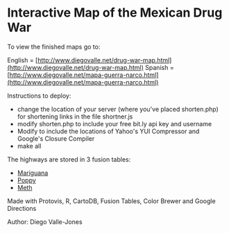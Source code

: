 # Interactive Map of the Mexican Drug War

To view the finished maps go to:

English = [http://www.diegovalle.net/drug-war-map.html](http://www.diegovalle.net/drug-war-map.html)
Spanish = [http://www.diegovalle.net/mapa-guerra-narco.html](http://www.diegovalle.net/mapa-guerra-narco.html)

Instructions to deploy:

* change the location of your server (where you've placed shorten.php) for shortening links in the file shortner.js
* modify shorten.php to include your free bit.ly api key and username
* Modify to include the locations of Yahoo's YUI Compressor and Google's Closure Compiler
* make all

The highways are stored in 3 fusion tables:

* [Mariguana](https://www.google.com/fusiontables/embedviz?viz=MAP&q=select+col0+from+824024+&h=false&lat=25.002847202824057&lng=-106.87028500000002&z=5&t=1&l=col0)
* [Poppy](https://www.google.com/fusiontables/embedviz?viz=MAP&q=select+col0+from+2310300+&h=false&lat=24.86927652456801&lng=-106.87028500000002&z=5&t=1&l=col0)
* [Meth](https://www.google.com/fusiontables/embedviz?viz=MAP&q=select+col0+from+2308189+&h=false&lat=25.525544651249998&lng=-107.26119&z=5&t=1&l=col0)

Made with Protovis, R, CartoDB, Fusion Tables, Color Brewer and Google Directions

Author: Diego Valle-Jones
